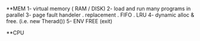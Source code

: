 
**MEM
1- virtual memory ( RAM / DISK)
2- load and run many programs in parallel
3- page fault handeler 
   . replacement 
         . FIFO
         . LRU
4- dynamic alloc & free.  (i.e.  new Therad()) 
5- ENV FREE (exit)

**CPU
